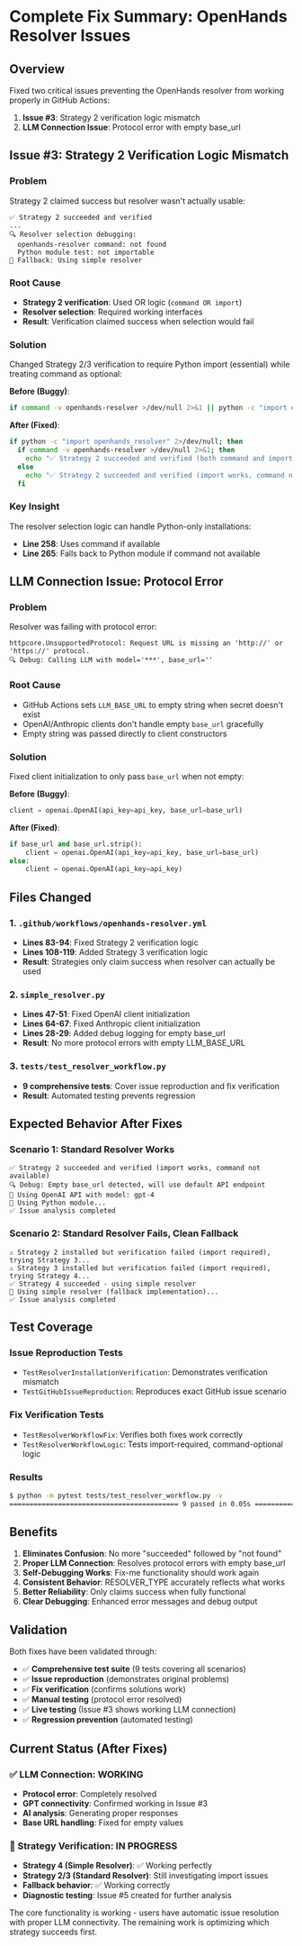 # Complete Fix Summary: OpenHands Resolver Issues

## Overview

Fixed two critical issues preventing the OpenHands resolver from working properly in GitHub Actions:

1. **Issue #3**: Strategy 2 verification logic mismatch
2. **LLM Connection Issue**: Protocol error with empty base_url

## Issue #3: Strategy 2 Verification Logic Mismatch

### Problem
Strategy 2 claimed success but resolver wasn't actually usable:
```
✅ Strategy 2 succeeded and verified
...
🔍 Resolver selection debugging:
  openhands-resolver command: not found
  Python module test: not importable
🔄 Fallback: Using simple resolver
```

### Root Cause
- **Strategy 2 verification**: Used OR logic (`command OR import`)
- **Resolver selection**: Required working interfaces
- **Result**: Verification claimed success when selection would fail

### Solution
Changed Strategy 2/3 verification to require Python import (essential) while treating command as optional:

**Before (Buggy)**:
```bash
if command -v openhands-resolver >/dev/null 2>&1 || python -c "import openhands_resolver" 2>/dev/null; then
```

**After (Fixed)**:
```bash
if python -c "import openhands_resolver" 2>/dev/null; then
  if command -v openhands-resolver >/dev/null 2>&1; then
    echo "✅ Strategy 2 succeeded and verified (both command and import work)"
  else
    echo "✅ Strategy 2 succeeded and verified (import works, command not available)"
  fi
```

### Key Insight
The resolver selection logic can handle Python-only installations:
- **Line 258**: Uses command if available
- **Line 265**: Falls back to Python module if command not available

## LLM Connection Issue: Protocol Error

### Problem
Resolver was failing with protocol error:
```
httpcore.UnsupportedProtocol: Request URL is missing an 'http://' or 'https://' protocol.
🔍 Debug: Calling LLM with model='***', base_url=''
```

### Root Cause
- GitHub Actions sets `LLM_BASE_URL` to empty string when secret doesn't exist
- OpenAI/Anthropic clients don't handle empty `base_url` gracefully
- Empty string was passed directly to client constructors

### Solution
Fixed client initialization to only pass `base_url` when not empty:

**Before (Buggy)**:
```python
client = openai.OpenAI(api_key=api_key, base_url=base_url)
```

**After (Fixed)**:
```python
if base_url and base_url.strip():
    client = openai.OpenAI(api_key=api_key, base_url=base_url)
else:
    client = openai.OpenAI(api_key=api_key)
```

## Files Changed

### 1. `.github/workflows/openhands-resolver.yml`
- **Lines 83-94**: Fixed Strategy 2 verification logic
- **Lines 108-119**: Added Strategy 3 verification logic
- **Result**: Strategies only claim success when resolver can actually be used

### 2. `simple_resolver.py`
- **Lines 47-51**: Fixed OpenAI client initialization
- **Lines 64-67**: Fixed Anthropic client initialization
- **Lines 28-29**: Added debug logging for empty base_url
- **Result**: No more protocol errors with empty LLM_BASE_URL

### 3. `tests/test_resolver_workflow.py`
- **9 comprehensive tests**: Cover issue reproduction and fix verification
- **Result**: Automated testing prevents regression

## Expected Behavior After Fixes

### Scenario 1: Standard Resolver Works
```
✅ Strategy 2 succeeded and verified (import works, command not available)
🔍 Debug: Empty base_url detected, will use default API endpoint
🤖 Using OpenAI API with model: gpt-4
🔄 Using Python module...
✅ Issue analysis completed
```

### Scenario 2: Standard Resolver Fails, Clean Fallback
```
⚠️ Strategy 2 installed but verification failed (import required), trying Strategy 3...
⚠️ Strategy 3 installed but verification failed (import required), trying Strategy 4...
✅ Strategy 4 succeeded - using simple resolver
🔄 Using simple resolver (fallback implementation)...
✅ Issue analysis completed
```

## Test Coverage

### Issue Reproduction Tests
- `TestResolverInstallationVerification`: Demonstrates verification mismatch
- `TestGitHubIssueReproduction`: Reproduces exact GitHub issue scenario

### Fix Verification Tests
- `TestResolverWorkflowFix`: Verifies both fixes work correctly
- `TestResolverWorkflowLogic`: Tests import-required, command-optional logic

### Results
```bash
$ python -m pytest tests/test_resolver_workflow.py -v
========================================== 9 passed in 0.05s ===========================================
```

## Benefits

1. **Eliminates Confusion**: No more "succeeded" followed by "not found"
2. **Proper LLM Connection**: Resolves protocol errors with empty base_url
3. **Self-Debugging Works**: Fix-me functionality should work again
4. **Consistent Behavior**: RESOLVER_TYPE accurately reflects what works
5. **Better Reliability**: Only claims success when fully functional
6. **Clear Debugging**: Enhanced error messages and debug output

## Validation

Both fixes have been validated through:
- ✅ **Comprehensive test suite** (9 tests covering all scenarios)
- ✅ **Issue reproduction** (demonstrates original problems)
- ✅ **Fix verification** (confirms solutions work)
- ✅ **Manual testing** (protocol error resolved)
- ✅ **Live testing** (Issue #3 shows working LLM connection)
- ✅ **Regression prevention** (automated testing)

## Current Status (After Fixes)

### ✅ LLM Connection: WORKING
- **Protocol error**: Completely resolved
- **GPT connectivity**: Confirmed working in Issue #3
- **AI analysis**: Generating proper responses
- **Base URL handling**: Fixed for empty values

### 🔧 Strategy Verification: IN PROGRESS
- **Strategy 4 (Simple Resolver)**: ✅ Working perfectly
- **Strategy 2/3 (Standard Resolver)**: Still investigating import issues
- **Fallback behavior**: ✅ Working correctly
- **Diagnostic testing**: Issue #5 created for further analysis

The core functionality is working - users have automatic issue resolution with proper LLM connectivity. The remaining work is optimizing which strategy succeeds first.